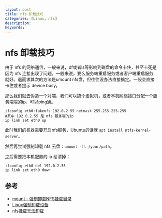 ```yaml
---
layout: post
title: nfs 卸载技巧
categories: [Linux, nfs]
description:
keywords: 
---
```


# nfs 卸载技巧

由于 nfs 的网络通信，一般来说，df或者ls等影响到磁盘的命令卡住，甚至卡死是因为 nfs 连接出现了问题。一般来说，要么服务端重启服务或者客户端重启服务就好。退而求其次的方法是umount nfs盘，但往往没办法直接搞定。一般会直接卡住或者提示 device busy。

那么我们就去伪造一个对端，我们可以搞个虚拟机，或者本机网络接口分配一个服务端端的ip，可以ping通。

```
ifconfig eth0:fakenfs 192.0.2.55 netmask 255.255.255.255
#其中 192.0.2.55 是 nfs 服务端的ip
ip link set eth0 up
```

此时我们的机器需要开启nfs服务，Ubuntu的话就 `apt install ntfs-kernel-server`。

然后再尝试强制卸载 nfs 云盘：`umount -fl /your/path`。

之后需要把本机配置的 ip 给清掉：

```
ifconfig eth0 del 192.0.2.55
ip link set eth0 down
```

## 参考

- [mount - 强制卸载NFS挂载目录](https://kb.kutu66.com/linux/post_222872)
- [Linux强制卸载设备](https://javasgl.github.io/umount-device-when-its-buzy/)
- [nfs挂载无法卸载](https://www.cnblogs.com/paul8339/p/7048046.html)
